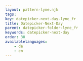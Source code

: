```yaml
---
layout: pattern-lyne.njk
tags: 
key: datepicker-next-day-lyne_fr
title: Datepicker-Next-Day
parent: datepicker-folder-lyne_fr
keywords: datepicker-next-day
order: 30
availablelanguages: 
    - de
    - en
---
```

